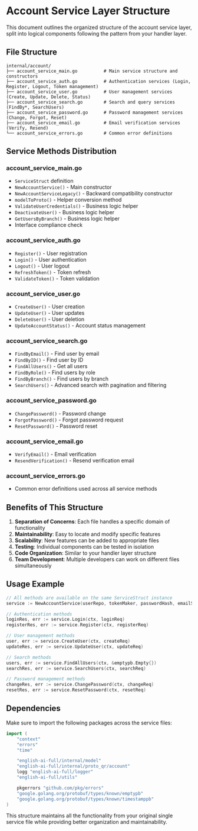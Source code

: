 # Account Service Layer Structure

This document outlines the organized structure of the account service layer, split into logical components following the pattern from your handler layer.

## File Structure

```
internal/account/
├── account_service_main.go          # Main service structure and constructors
├── account_service_auth.go          # Authentication services (Login, Register, Logout, Token management)
├── account_service_user.go          # User management services (Create, Update, Delete, Status)
├── account_service_search.go        # Search and query services (FindBy*, SearchUsers)
├── account_service_password.go      # Password management services (Change, Forgot, Reset)
├── account_service_email.go         # Email verification services (Verify, Resend)
└── account_service_errors.go        # Common error definitions
```

## Service Methods Distribution

### account_service_main.go
- `ServiceStruct` definition
- `NewAccountService()` - Main constructor
- `NewAccountServiceLegacy()` - Backward compatibility constructor
- `modelToProto()` - Helper conversion method
- `ValidateUserCredentials()` - Business logic helper
- `DeactivateUser()` - Business logic helper
- `GetUsersByBranch()` - Business logic helper
- Interface compliance check

### account_service_auth.go
- `Register()` - User registration
- `Login()` - User authentication
- `Logout()` - User logout
- `RefreshToken()` - Token refresh
- `ValidateToken()` - Token validation

### account_service_user.go
- `CreateUser()` - User creation
- `UpdateUser()` - User updates
- `DeleteUser()` - User deletion
- `UpdateAccountStatus()` - Account status management

### account_service_search.go
- `FindByEmail()` - Find user by email
- `FindByID()` - Find user by ID
- `FindAllUsers()` - Get all users
- `FindByRole()` - Find users by role
- `FindByBranch()` - Find users by branch
- `SearchUsers()` - Advanced search with pagination and filtering

### account_service_password.go
- `ChangePassword()` - Password change
- `ForgotPassword()` - Forgot password request
- `ResetPassword()` - Password reset

### account_service_email.go
- `VerifyEmail()` - Email verification
- `ResendVerification()` - Resend verification email

### account_service_errors.go
- Common error definitions used across all service methods

## Benefits of This Structure

1. **Separation of Concerns**: Each file handles a specific domain of functionality
2. **Maintainability**: Easy to locate and modify specific features
3. **Scalability**: New features can be added to appropriate files
4. **Testing**: Individual components can be tested in isolation
5. **Code Organization**: Similar to your handler layer structure
6. **Team Development**: Multiple developers can work on different files simultaneously

## Usage Example

```go
// All methods are available on the same ServiceStruct instance
service := NewAccountService(userRepo, tokenMaker, passwordHash, emailService)

// Authentication methods
loginRes, err := service.Login(ctx, loginReq)
registerRes, err := service.Register(ctx, registerReq)

// User management methods
user, err := service.CreateUser(ctx, createReq)
updateRes, err := service.UpdateUser(ctx, updateReq)

// Search methods
users, err := service.FindAllUsers(ctx, &emptypb.Empty{})
searchRes, err := service.SearchUsers(ctx, searchReq)

// Password management methods
changeRes, err := service.ChangePassword(ctx, changeReq)
resetRes, err := service.ResetPassword(ctx, resetReq)
```

## Dependencies

Make sure to import the following packages across the service files:

```go
import (
    "context"
    "errors"
    "time"

    "english-ai-full/internal/model"
    "english-ai-full/internal/proto_qr/account"
    logg "english-ai-full/logger"
    "english-ai-full/utils"

    pkgerrors "github.com/pkg/errors"
    "google.golang.org/protobuf/types/known/emptypb"
    "google.golang.org/protobuf/types/known/timestamppb"
)
```

This structure maintains all the functionality from your original single service file while providing better organization and maintainability.